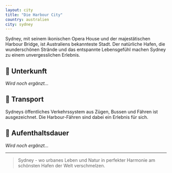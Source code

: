 ```yaml
---
layout: city
title: "Die Harbour City"
country: australien
city: sydney
---
```


Sydney, mit seinem ikonischen Opera House und der majestätischen Harbour Bridge, ist Australiens bekannteste Stadt. Der natürliche Hafen, die wunderschönen Strände und das entspannte Lebensgefühl machen Sydney zu einem unvergesslichen Erlebnis.

## 🏨 Unterkunft

_Wird noch ergänzt..._

## 🚗 Transport

Sydneys öffentliches Verkehrssystem aus Zügen, Bussen und Fähren ist ausgezeichnet. Die Harbour-Fähren sind dabei ein Erlebnis für sich.

## 📅 Aufenthaltsdauer

_Wird noch ergänzt..._

---

> Sydney - wo urbanes Leben und Natur in perfekter Harmonie am schönsten Hafen der Welt verschmelzen.

